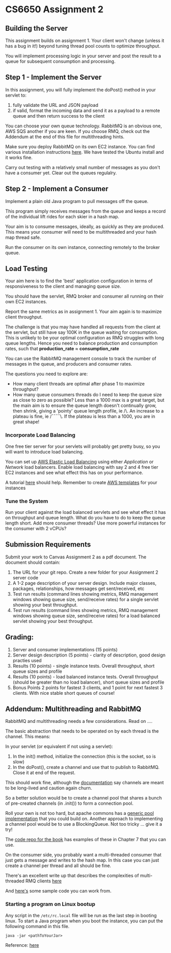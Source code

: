 # CS6650 Assignment 2

## Building the Server
This assignment builds on assignment 1. Your client won't change (unless it has a bug in it!) beyond tuning thread pool counts to optimize throughput. 

You will implement processing logic in your server and post the result to a queue for subsequent consumption and processing.

## Step 1 - Implement the Server
In this assignment, you will fully implement the doPost() method in your servlet to:

1. fully validate the URL and JSON payload
1. if valid, format the incoming data and send it as a payload to a remote queue and then return success to the client

You can choose your own queue technology. RabbitMQ is an obvious one, AWS SQS another if you are keen. If you choose RMQ, check out the Addendum at the end of this file for multithreading hints. 

Make sure you deploy RabbitMQ on its own EC2 instance. You can find various installation instructions [here](https://www.rabbitmq.com/download.html). We have tested the Ubuntu install and it works fine.

Carry out testing with a relatively small number of messages as you don't have a consumer yet. Clear out the queues regulalry.

## Step 2 - Implement a Consumer
Implement a plain old Java program to pull messages off the queue. 

This program simply receives messages from the queue and keeps a record of the individual lift rides for each skier in a hash map. 

Your aim is to consume messages, ideally, as quickly as they are produced. 
This means your consumer will need to be multithreaded and your hash map thread safe.

Run the consumer on its own instance, connecting remotely to the broker queue.

## Load Testing

Your aim here is to find the 'best' application configuration in terms of responsiveness to the client and managing queue size. 

You should have the servlet, RMQ broker and consumer all running on their own EC2 instances.

Report the same metrics as in assignment 1. Your aim again is to maximize client throughput.

The challenge is that you may have handled all requests from the client at the servlet, but still have say 100K in the queue waiting for consumption. This is unlikely to be your optimal configuration as RMQ struggles with long queue lengths. Hence you need to balance production and consumption rates, such that **production_rate** ≈ **consumption_rate**

You can use the RabbitMQ management console to track the number of messages in the queue, and producers and consumer rates.

The questions you need to explore are:

* How many client threads are optimal after phase 1 to maximize throughput?
* How many queue consumers threads do I need to keep the queue size as close to zero as possible? Less than a 1000 max is a great target, but the main aim is to ensure the queue length doesn't continually grow, then shrink, giving a 'pointy' queue length profile, ie /\\. An increase to a plateau is fine, ie /¯¯¯¯\\. If the plateau is less than a 1000, you are in great shape!

### Incorporate Load Balancing

One free tier server for your servlets will probably get pretty busy, so you will want to introduce load balancing. 

You can set up [AWS Elastic Load Balancing](https://aws.amazon.com/elasticloadbalancing/features/?nc=sn&loc=2) using either _Application_ or _Network_ load balancers. 
Enable load balancing with say 2 and 4 free tier EC2 instances and see what effect this has on your performance.

A tutorial [here](https://docs.aws.amazon.com/elasticloadbalancing/latest/application/application-load-balancer-getting-started.html) should help. Remember to create [AWS templates](https://docs.aws.amazon.com/autoscaling/ec2/userguide/create-launch-template.html) for your instances

### Tune the System

Run your client against the load balanced servlets and see what effect it has on throughput and queue length. What do you have to do to keep the queue length short. Add more consumer threads? Use more powerful instances for the consumer with 2 vCPUs? 

## Submission Requirements
Submit your work to Canvas Assignment 2 as a pdf document. The document should contain:

1. The URL for your git repo. Create a new folder for your Assignment 2 server code
1. A 1-2 page description of your server design. Include major classes, packages, relationships, how messages get sent/received, etc
1. Test run results (command lines showing metrics, RMQ management windows showing queue size, send/receive rates) for a single servlet showing your best throughput. 
1. Test run results (command lines showing metrics, RMQ management windows showing queue size, send/receive rates) for a load balanced servlet showing your best throughput. 

## Grading:
1. Server and consumer implementations  (15 points)
1. Server design description (5 points) - clarity of description, good design practies used
1. Results (10 points) - single instance tests. Overall throughput, short queue sizes and profile
1. Results (10 points) - load balanced instance tests. Overall throughput (should be greater than no load balancer), short queue sizes and profile
1. Bonus Points 2 points for fastest 3 clients, and 1 point for next fastest 3 clients. With nice stable short queues of course!

## Addendum: Multithreading and RabbitMQ

RabbitMQ and multithreading needs a few considerations. Read on ....

The basic abstraction that needs to be operated on by each thread is the channel. This means:

In your servlet (or equivalent if not using a servlet):

1. In the init() method, initialize the connection (this is the socket, so is slow)
1. In the doPost(), create a channel and use that to publish to RabbitMQ. Close it at end of the request.

This should work fine, although the [documentation](https://www.rabbitmq.com/api-guide.html#concurrency) say channels are meant to be long-lived and caution again churn. 

So a better solution would be to create a channel pool that shares a bunch of pre-created channels (in .init()) to form a connection pool. 

Roll your own is not too hard, but apache commons has a [generic pool implementation](http://commons.apache.org/proper/commons-pool/examples.html) that you could build on.
Another approach to implementing a channel pool would be to use a BlockingQueue. Not too tricky ... give it a try!

The [code repo for the book](https://github.com/gortonator/foundations-of-scalable-systems) has examples of these in Chapter 7 that you can use.

On the consumer side, you probably want a multi-threaded consumer that just gets a message and writes to the hash map. In this case you can just create a channel per thread and all should be fine. 

There's an excellent write up that describes the complexities of multi-threaded RMQ clients [here](http://moi.vonos.net/bigdata/rabbitmq-threading/)

And [here's](<https://github.khoury.northeastern.edu/vishalrajpal/cs6650/Week 6/SampleCode>) some sample code you can work from. 

### Starting a program on Linux bootup

Any script in the `/etc/rc.local` file will be run as the last step in booting linux. To start a Java program when you boot the instance, you can put the following command in this file.

```
java -jar <pathToYourJar>
```

Reference: [here](https://unix.stackexchange.com/questions/49626/purpose-and-typical-usage-of-etc-rc-local)

